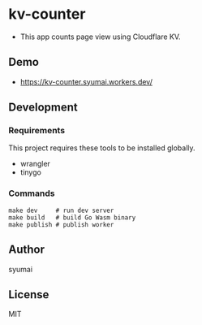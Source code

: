 # kv-counter

* This app counts page view using Cloudflare KV.

## Demo

* https://kv-counter.syumai.workers.dev/

## Development

### Requirements

This project requires these tools to be installed globally.

* wrangler
* tinygo

### Commands

```
make dev     # run dev server
make build   # build Go Wasm binary
make publish # publish worker
```

## Author

syumai

## License

MIT
